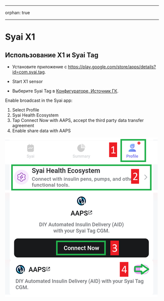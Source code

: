 - - -
orphan: true
- - -

# Syai X1


## Использование X1 и Syai Tag

-   Установите приложение с <https://play.google.com/store/apps/details?id=com.syai.tag>.

-   Start X1 sensor

- Выберите Syai Tag в [Конфигураторе, Источник ГК](#Config-Builder-bg-source).

Enable broadcast in the Syai app:

1. Select Profile
2. Syai Health Ecosystem
3. Tap Connect Now with AAPS, accept the third party data transfer agreement
4. Enable share data with AAPS

![Syai](../images/Syai.png)
